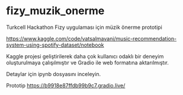 # fizy_muzik_onerme
Turkcell Hackathon Fizy uygulaması için müzik önerme prototipi

https://www.kaggle.com/code/vatsalmavani/music-recommendation-system-using-spotify-dataset/notebook

Kaggle projesi geliştirilerek daha çok kullanıcı odaklı bir deneyim oluşturulmaya çalışılmıştır ve Gradio ile web formatına aktarılmıştır.

Detaylar için ipynb dosyasını inceleyin.

Prototip
https://b9918e87ffdb99b9c7.gradio.live/
